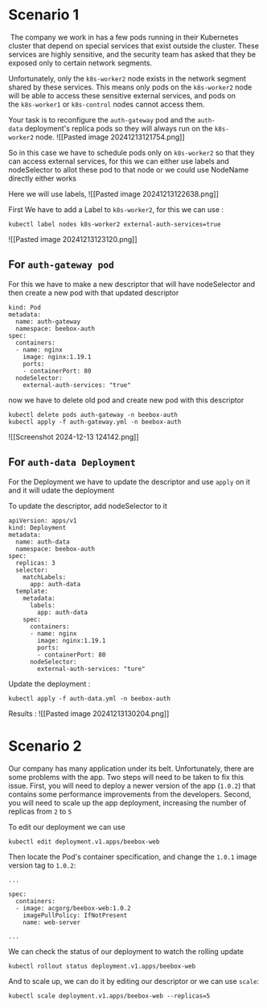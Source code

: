 # Scenario 1
 The company we work in has a few pods running in their Kubernetes cluster that depend on special services that exist outside the cluster. These services are highly sensitive, and the security team has asked that they be exposed only to certain network segments.

Unfortunately, only the `k8s-worker2` node exists in the network segment shared by these services. This means only pods on the `k8s-worker2` node will be able to access these sensitive external services, and pods on the `k8s-worker1` or `k8s-control` nodes cannot access them.

Your task is to reconfigure the `auth-gateway` pod and the `auth-data` deployment's replica pods so they will always run on the `k8s-worker2` node.
![[Pasted image 20241213121754.png]]

So in this case we have to schedule pods only on `k8s-worker2` so that they can access external services, for this we can either use labels and nodeSelector to allot these pod to that node or we could use NodeName directly either works

Here we will use labels,
![[Pasted image 20241213122638.png]]

First We have to add a Label to `k8s-worker2`, for this we can use :
```
kubectl label nodes k8s-worker2 external-auth-services=true
```
![[Pasted image 20241213123120.png]]

## For `auth-gateway pod`

For this we have to make a new descriptor that will have nodeSelector and then create a new pod with that updated descriptor
```
kind: Pod
metadata:
  name: auth-gateway
  namespace: beebox-auth
spec:
  containers:
  - name: nginx
    image: nginx:1.19.1
    ports:
    - containerPort: 80
  nodeSelector:
    external-auth-services: "true"
```

now we have to delete old pod and create new pod with this descriptor
```
kubectl delete pods auth-gateway -n beebox-auth
kubectl apply -f auth-gateway.yml -n beebox-auth
```

![[Screenshot 2024-12-13 124142.png]]

## For `auth-data Deployment`

For the Deployment we have to update the descriptor and use `apply` on it and it will udate the deployment

To update the descriptor, add nodeSelector to it 
```
apiVersion: apps/v1
kind: Deployment
metadata:
  name: auth-data
  namespace: beebox-auth
spec:
  replicas: 3
  selector:
    matchLabels:
      app: auth-data
  template:
    metadata:
      labels:
        app: auth-data
    spec:
      containers:
      - name: nginx
        image: nginx:1.19.1
        ports:
        - containerPort: 80
      nodeSelector:
        external-auth-services: "ture"
```

Update the deployment :
```
kubectl apply -f auth-data.yml -n beebox-auth
```

Results : 
![[Pasted image 20241213130204.png]]

# Scenario 2

Our company has many application under its belt. Unfortunately, there are some problems with the app. Two steps will need to be taken to fix this issue.
First, you will need to deploy a newer version of the app (`1.0.2`) that contains some performance improvements from the developers. 
Second, you will need to scale up the app deployment, increasing the number of replicas from `2` to `5`

To edit our deployment we can use 
```
kubectl edit deployment.v1.apps/beebox-web
```

Then locate the Pod's container specification, and change the `1.0.1` image version tag to `1.0.2`:
```
...

spec:
  containers:
  - image: acgorg/beebox-web:1.0.2
	imagePullPolicy: IfNotPresent
	name: web-server

...
```

We can check the status of our deployment to watch the rolling update 
```
kubectl rollout status deployment.v1.apps/beebox-web
```

And to scale up, we can do it by editing our descriptor or we can use `scale`:
```
kubectl scale deployment.v1.apps/beebox-web --replicas=5
```

